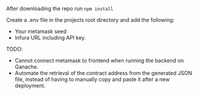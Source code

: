 After downloading the repo run `npm install`

Create a .env file in the projects root directory and add the following:

- Your metamask seed
- Infura URL including API key.

TODO:

- Cannot connect metamask to frontend when running the backend on Ganache.
- Automate the retrieval of the contract address from the generated JSON file, instead of having to manually copy and paste it after a new deployment.
